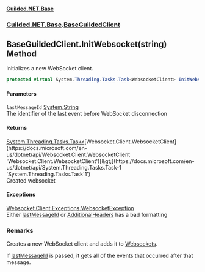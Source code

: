 #### [Guilded.NET.Base](Guilded_NET_Base.md 'Guilded.NET.Base')
### [Guilded.NET.Base](Guilded_NET_Base.md#Guilded_NET_Base 'Guilded.NET.Base').[BaseGuildedClient](BaseGuildedClient.md 'Guilded.NET.Base.BaseGuildedClient')
## BaseGuildedClient.InitWebsocket(string) Method
Initializes a new WebSocket client.  
```csharp
protected virtual System.Threading.Tasks.Task<WebsocketClient> InitWebsocket(string lastMessageId=null);
```
#### Parameters
<a name='Guilded_NET_Base_BaseGuildedClient_InitWebsocket(string)_lastMessageId'></a>
`lastMessageId` [System.String](https://docs.microsoft.com/en-us/dotnet/api/System.String 'System.String')  
The identifier of the last event before WebSocket disconnection
  
#### Returns
[System.Threading.Tasks.Task&lt;](https://docs.microsoft.com/en-us/dotnet/api/System.Threading.Tasks.Task-1 'System.Threading.Tasks.Task`1')[Websocket.Client.WebsocketClient](https://docs.microsoft.com/en-us/dotnet/api/Websocket.Client.WebsocketClient 'Websocket.Client.WebsocketClient')[&gt;](https://docs.microsoft.com/en-us/dotnet/api/System.Threading.Tasks.Task-1 'System.Threading.Tasks.Task`1')  
Created websocket
#### Exceptions
[Websocket.Client.Exceptions.WebsocketException](https://docs.microsoft.com/en-us/dotnet/api/Websocket.Client.Exceptions.WebsocketException 'Websocket.Client.Exceptions.WebsocketException')  
Either [lastMessageId](BaseGuildedClient_InitWebsocket(string).md#Guilded_NET_Base_BaseGuildedClient_InitWebsocket(string)_lastMessageId 'Guilded.NET.Base.BaseGuildedClient.InitWebsocket(string).lastMessageId') or [AdditionalHeaders](BaseGuildedClient_AdditionalHeaders.md 'Guilded.NET.Base.BaseGuildedClient.AdditionalHeaders') has a bad formatting
### Remarks
Creates a new WebSocket client and adds it to [Websockets](BaseGuildedClient_Websockets.md 'Guilded.NET.Base.BaseGuildedClient.Websockets').



If [lastMessageId](BaseGuildedClient_InitWebsocket(string).md#Guilded_NET_Base_BaseGuildedClient_InitWebsocket(string)_lastMessageId 'Guilded.NET.Base.BaseGuildedClient.InitWebsocket(string).lastMessageId') is passed, it gets all of the events that occurred after that message.
